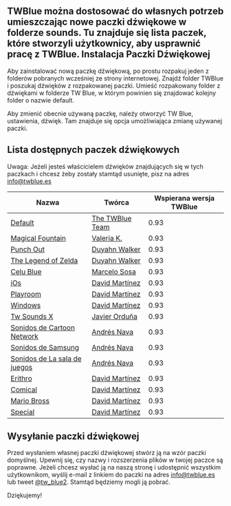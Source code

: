 <!-- 
.. title: Paczki dźwiękowe dla TWBlue
.. slug: soundpacks
.. date: 2016-10-03 05:09:19 UTC-05:00
.. tags: 
.. category: 
.. link: 
.. description: 
.. type: text
-->


TWBlue można dostosować do własnych potrzeb umieszczając nowe paczki dźwiękowe w folderze sounds. Tu znajduje się lista paczek, które stworzyli użytkownicy, aby usprawnić pracę z TWBlue.
Instalacja Paczki Dźwiękowej
----------------------

Aby zainstalować nową paczkę dźwiękową, po prostu rozpakuj jeden z folderów pobranych wcześniej ze strony internetowej. Znajdź folder TWBlue i poszukaj dźwięków z rozpakowanej paczki. Umieść rozpakowany folder z dźwiękami w folderze TW Blue, w którym powinien się znajdować kolejny folder o nazwie default.

Aby zmienić obecnie używaną paczkę, należy otworzyć TW Blue, ustawienia, dźwięk. Tam znajduje się opcja umożliwiająca zmianę używanej paczki.

Lista dostępnych paczek dźwiękowych
----------------------------

Uwaga: Jeżeli jesteś właścicielem dźwięków znajdujących się w tych paczkach i chcesz żeby zostały stamtąd usunięte, pisz na adres <info@twblue.es>

Nazwa | Twórca | Wspierana wersja TWBlue
  ----------------------------------------------------------------------------------------------------------| ---------------------------------------------------- | -----------------------------
[Default](http://twblue.es/extra-contents/soundpacks/default.zip) | [The TWBlue Team](https://twitter.com/tw_blue2) | 0.93
[Magical Fountain](http://twblue.es/extra-contents/soundpacks/magical-fountain.zip) | [Valeria K.](https://twitter.com/ValeriaK305) | 0.93
[Punch Out](http://twblue.es/extra-contents/soundpacks/punch-out.zip) | [Duyahn Walker](https://twitter.com/themusicman08) | 0.93
[The Legend of Zelda](http://twblue.es/extra-contents/soundpacks/the-legend-of-zelda.zip) | [Duyahn Walker](https://twitter.com/themusicman08) | 0.93
[Celu Blue](http://twblue.es/extra-contents/soundpacks/celu-blue.zip) | [Marcelo Sosa](https://twitter.com/marcedsosa) | 0.93
[iOs](http://twblue.es/extra-contents/soundpacks/ios.zip) | [David Martínez](https://twitter.com/JMundstok) | 0.93
[Playroom](http://twblue.es/extra-contents/soundpacks/playroom.zip) | [David Martínez](https://twitter.com/JMundstok) | 0.93
[Windows](http://twblue.es/extra-contents/soundpacks/windows.zip) | [David Martínez](https://twitter.com/JMundstok) | 0.93
[Tw Sounds X](http://twblue.es/extra-contents/soundpacks/tw-sounds-x.zip) | [Javier Orduña](https://twitter.com/xaverius84) | 0.93
[Sonidos de Cartoon Network](http://twblue.es/extra-contents/soundpacks/sonidos-cartoon-network.zip) | [Andrés Nava](https://twitter.com/andresnava28) | 0.93
[Sonidos de Samsung](http://twblue.es/extra-contents/soundpacks/sonidos-de-samsung.zip) | [Andrés Nava](https://twitter.com/andresnava28) | 0.93
[Sonidos de La sala de juegos](http://twblue.es/extra-contents/soundpacks/sonidos-la-sala-de-juegos.zip) | [Andrés Nava](https://twitter.com/andresnava28)  | 0.93
[Erithro](http://twblue.es/extra-contents/soundpacks/erithro.zip) | [David Martínez](https://twitter.com/DavithZahot) | 0.93
[Comical](http://twblue.es/extra-contents/soundpacks/comical.zip) |  [David Martínez](https://twitter.com/DavithZahot) | 0.93
[Mario Bross](http://twblue.es/extra-contents/soundpacks/mario-bross.zip) | [David Martínez](https://twitter.com/DavithZahot) | 0.93
[Special](http://twblue.es/extra-contents/soundpacks/special.zip) | [David Martínez](https://twitter.com/DavithZahot) | 0.93

Wysyłanie paczki dźwiękowej
----------------------

Przed wysłaniem własnej paczki dźwiękowej stwórz ją na wzór paczki domyślnej. Upewnij się, czy nazwy i rozszerzenia plików w twojej paczce są poprawne. Jeżeli chcesz wysłać ją na naszą stronę i udostępnić wszystkim użytkownikom, wyślij e-mail z linkiem do paczki na adres <info@twblue.es> lub tweet [@tw\_blue2](https://twitter.com/tw_blue2). Stamtąd będziemy mogli ją pobrać.

Dziękujemy!